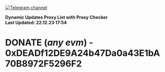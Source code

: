 [![Telegram channel](https://img.shields.io/endpoint?url=https://runkit.io/damiankrawczyk/telegram-badge/branches/master?url=https://t.me/n4z4v0d)](https://t.me/n4z4v0d) 

**Dynamic Updates Proxy List with Proxy Checker**  
**Last Updated: 22.12.23 17:54**

# DONATE (_any evm_) - 0xDEADf12DE9A24b47Da0a43E1bA70B8972F5296F2
